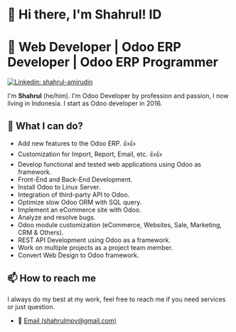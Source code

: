 # 👋 Hi there, I'm Shahrul! ID
# 📍 Web Developer | Odoo ERP Developer | Odoo ERP Programmer

[![Linkedin: shahrul-amirudin](https://img.shields.io/badge/-Shahrul%20Amr.-blue?style=flat-square&logo=Linkedin&logoColor=white&link=https://www.linkedin.com/in/shahrul-amirudin/)](https://www.linkedin.com/in/shahrul-amirudin/)

I'm **Shahrul** (he/him). I'm Odoo Developer by profession and passion, I now living in Indonesia. I start as Odoo developer in 2016.

## 💪 What I can do?

<!-- WHATIDO:START -->
- Add new features to the Odoo ERP. 👍👍
- Customization for Import, Report, Email, etc. 👍👍
- Develop functional and tested web applications using Odoo as framework.
- Front-End and Back-End Development.
- Install Odoo to Linux Server.
- Integration of third-party API to Odoo.
- Optimize slow Odoo ORM with SQL query.
- Implement an eCommerce site with Odoo.
- Analyze and resolve bugs.
- Odoo module customization (eCommerce, Websites, Sale, Marketing, CRM & Others).
- REST API Development using Odoo as a framework.
- Work on multiple projects as a project team member.
- Convert Web Design to Odoo framework.
<!-- WHATIDO:END -->

## 📫 How to reach me

I always do my best at my work, feel free to reach me if you need services or just question.

* 💬 [Email (shahrulmpv@gmail.com)](mailto:shahrulmpv@gmail.com)
